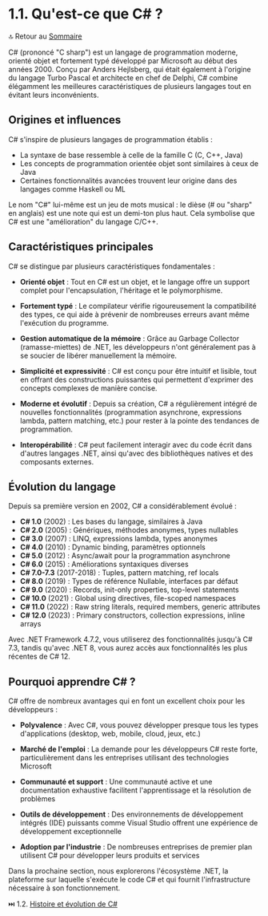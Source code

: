 # 1.1. Qu'est-ce que C# ?

 🔝 Retour au [Sommaire](/SOMMAIRE.md)

C# (prononcé "C sharp") est un langage de programmation moderne, orienté objet et fortement typé développé par Microsoft au début des années 2000. Conçu par Anders Hejlsberg, qui était également à l'origine du langage Turbo Pascal et architecte en chef de Delphi, C# combine élégamment les meilleures caractéristiques de plusieurs langages tout en évitant leurs inconvénients.

## Origines et influences

C# s'inspire de plusieurs langages de programmation établis :
- La syntaxe de base ressemble à celle de la famille C (C, C++, Java)
- Les concepts de programmation orientée objet sont similaires à ceux de Java
- Certaines fonctionnalités avancées trouvent leur origine dans des langages comme Haskell ou ML

Le nom "C#" lui-même est un jeu de mots musical : le dièse (# ou "sharp" en anglais) est une note qui est un demi-ton plus haut. Cela symbolise que C# est une "amélioration" du langage C/C++.

## Caractéristiques principales

C# se distingue par plusieurs caractéristiques fondamentales :

- **Orienté objet** : Tout en C# est un objet, et le langage offre un support complet pour l'encapsulation, l'héritage et le polymorphisme.

- **Fortement typé** : Le compilateur vérifie rigoureusement la compatibilité des types, ce qui aide à prévenir de nombreuses erreurs avant même l'exécution du programme.

- **Gestion automatique de la mémoire** : Grâce au Garbage Collector (ramasse-miettes) de .NET, les développeurs n'ont généralement pas à se soucier de libérer manuellement la mémoire.

- **Simplicité et expressivité** : C# est conçu pour être intuitif et lisible, tout en offrant des constructions puissantes qui permettent d'exprimer des concepts complexes de manière concise.

- **Moderne et évolutif** : Depuis sa création, C# a régulièrement intégré de nouvelles fonctionnalités (programmation asynchrone, expressions lambda, pattern matching, etc.) pour rester à la pointe des tendances de programmation.

- **Interopérabilité** : C# peut facilement interagir avec du code écrit dans d'autres langages .NET, ainsi qu'avec des bibliothèques natives et des composants externes.

## Évolution du langage

Depuis sa première version en 2002, C# a considérablement évolué :

- **C# 1.0** (2002) : Les bases du langage, similaires à Java
- **C# 2.0** (2005) : Génériques, méthodes anonymes, types nullables
- **C# 3.0** (2007) : LINQ, expressions lambda, types anonymes
- **C# 4.0** (2010) : Dynamic binding, paramètres optionnels
- **C# 5.0** (2012) : Async/await pour la programmation asynchrone
- **C# 6.0** (2015) : Améliorations syntaxiques diverses
- **C# 7.0-7.3** (2017-2018) : Tuples, pattern matching, ref locals
- **C# 8.0** (2019) : Types de référence Nullable, interfaces par défaut
- **C# 9.0** (2020) : Records, init-only properties, top-level statements
- **C# 10.0** (2021) : Global using directives, file-scoped namespaces
- **C# 11.0** (2022) : Raw string literals, required members, generic attributes
- **C# 12.0** (2023) : Primary constructors, collection expressions, inline arrays

Avec .NET Framework 4.7.2, vous utiliserez des fonctionnalités jusqu'à C# 7.3, tandis qu'avec .NET 8, vous aurez accès aux fonctionnalités les plus récentes de C# 12.

## Pourquoi apprendre C# ?

C# offre de nombreux avantages qui en font un excellent choix pour les développeurs :

- **Polyvalence** : Avec C#, vous pouvez développer presque tous les types d'applications (desktop, web, mobile, cloud, jeux, etc.)

- **Marché de l'emploi** : La demande pour les développeurs C# reste forte, particulièrement dans les entreprises utilisant des technologies Microsoft

- **Communauté et support** : Une communauté active et une documentation exhaustive facilitent l'apprentissage et la résolution de problèmes

- **Outils de développement** : Des environnements de développement intégrés (IDE) puissants comme Visual Studio offrent une expérience de développement exceptionnelle

- **Adoption par l'industrie** : De nombreuses entreprises de premier plan utilisent C# pour développer leurs produits et services

Dans la prochaine section, nous explorerons l'écosystème .NET, la plateforme sur laquelle s'exécute le code C# et qui fournit l'infrastructure nécessaire à son fonctionnement.

⏭️ 1.2. [Histoire et évolution de C#](/01-introduction-au-csharp-et-a-l-ecosysteme-dotnet/1-2-histoire-et-evolution-de-csharp.md)
